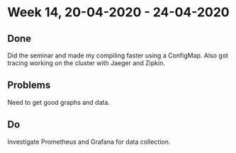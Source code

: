 # Week 14, 20-04-2020 - 24-04-2020
## Done
Did the seminar and made my compiling faster using a ConfigMap. Also got tracing working on the cluster with Jaeger and Zipkin.
## Problems
Need to get good graphs and data.
## Do
Investigate Prometheus and Grafana for data collection.
